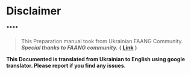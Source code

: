 # Disclaimer

#### \*\*\*\*

> This Preparation manual took from Ukrainian FAANG Community.\
> _**Special thanks to FAANG community.**_ **(** [**Link**](https://t.me/FaangTechInterview) **)**

**This Documented is translated from Ukrainian to English using google translator. Please report if you find any issues.**
